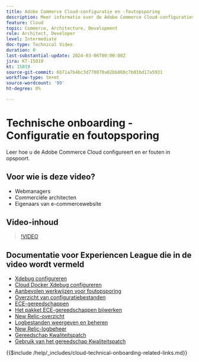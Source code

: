 ```yaml
---
title: Adobe Commerce Cloud-configuratie en -foutopsporing
description: Meer informatie over de Adobe Commerce Cloud-configuraties en foutopsporing.
feature: Cloud
topic: Commerce, Architecture, Development
role: Architect, Developer
level: Intermediate
doc-type: Technical Video
duration: 0
last-substantial-update: 2024-03-06T00:00:00Z
jira: KT-15019
kt: 15019
source-git-commit: 6b71a7b4bc3d770870a02bb868c7b01bd17a5931
workflow-type: tm+mt
source-wordcount: '99'
ht-degree: 0%

---
```



# Technische onboarding - Configuratie en foutopsporing

Leer hoe u de Adobe Commerce Cloud configureert en er fouten in opspoort.

## Voor wie is deze video?

- Webmanagers
- Commerciële architecten
- Eigenaars van e-commercewebsite

## Video-inhoud

>[!VIDEO](https://video.tv.adobe.com/v/3427709?learn=on)

## Documentatie voor Experiencen League die in de video wordt vermeld

- [Xdebug configureren](https://experienceleague.adobe.com/docs/commerce-cloud-service/user-guide/develop/test/debug.html)
- [Cloud Docker Xdebug configureren](https://developer.adobe.com/commerce/cloud-tools/docker/test/configure-xdebug/)
- [Aanbevolen werkwijzen voor foutopsporing](https://experienceleague.adobe.com/docs/commerce-operations/implementation-playbook/best-practices/development/debugging.html)
- [Overzicht van configuratiebestanden](https://experienceleague.adobe.com/docs/commerce-cloud-service/user-guide/configure/overview.html)
- [ECE-gereedschappen](https://experienceleague.adobe.com/docs/commerce-cloud-service/user-guide/dev-tools/ece-tools/package-overview.html)
- [Het pakket ECE-gereedschappen bijwerken](https://experienceleague.adobe.com/docs/commerce-cloud-service/user-guide/dev-tools/ece-tools/update-package.html)
- [New Relic-overzicht](https://experienceleague.adobe.com/docs/commerce-cloud-service/user-guide/monitor/new-relic/new-relic-service.html)
- [Logbestanden weergeven en beheren](https://experienceleague.adobe.com/docs/commerce-cloud-service/user-guide/develop/test/log-locations.html)
- [New Relic-logbeheer](https://experienceleague.adobe.com/docs/commerce-cloud-service/user-guide/monitor/new-relic/log-management.html)
- [Gereedschap Kwaliteitspatch](https://experienceleague.adobe.com/tools/commerce-quality-patches/index.html)
- [Gebruik van het gereedschap Kwaliteitspatch](https://experienceleague.adobe.com/docs/commerce-operations/tools/quality-patches-tool/usage.html)

{{$include /help/_includes/cloud-technical-onboarding-related-links.md}}
